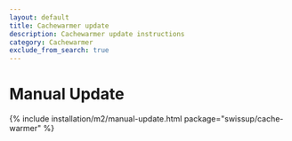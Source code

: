```yaml
---
layout: default
title: Cachewarmer update
description: Cachewarmer update instructions
category: Cachewarmer
exclude_from_search: true
---
```


# Manual Update

{% include installation/m2/manual-update.html package="swissup/cache-warmer" %}
